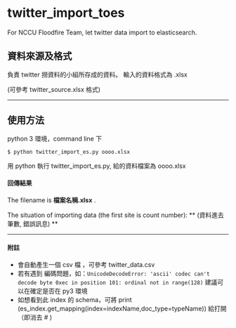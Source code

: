 # twitter_import_toes
For NCCU Floodfire Team, let twitter data import to elasticsearch.

## 資料來源及格式
負責 twitter 撈資料的小組所存成的資料。 
輸入的資料格式為 .xlsx

(可參考 twitter_source.xlsx 格式)

---
## 使用方法
python 3 環境，command line 下
```
$ python twitter_import_es.py oooo.xlsx
```
用 python 執行 twitter_import_es.py, 給的資料檔案為 oooo.xlsx 

#### 回傳結果

The filename is **檔案名稱.xlsx** .

The situation of importing data (the first site is count number): ** (資料進去筆數, 錯誤訊息) **


---

#### 附註
* 會自動產生一個 csv 檔 ，可參考 twitter_data.csv
* 若有遇到 編碼問題，如：`UnicodeDecodeError: 'ascii' codec can't decode byte 0xec in position 101: ordinal not in range(128)`
建議可以在確定是否在 py3 環境
* 如想看到此 index 的 schema，可將 print (es_index.get_mapping(index=indexName,doc_type=typeName)) 給打開（即消去 # )
